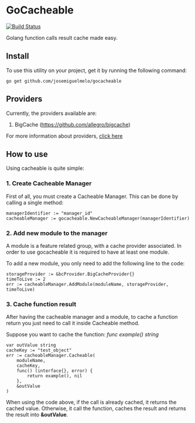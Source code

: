 # GoCacheable
[![Build Status](https://travis-ci.org/josemiguelmelo/gocacheable.svg?branch=master)](https://travis-ci.org/josemiguelmelo/gocacheable)

Golang function calls result cache made easy.

## Install

To use this utility on your project, get it by running the following command:

```
go get github.com/josemiguelmelo/gocacheable
```


## Providers

Currently, the providers available are:

1) BigCache (https://github.com/allegro/bigcache)

For more information about providers, [click here](docs/providers)

## How to use

Using cacheable is quite simple: 

### 1. Create Cacheable Manager

First of all, you must create a Cacheable Manager. This can be done by calling a single method:

```
managerIdentifier := "manager_id"
cacheableManager := gocacheable.NewCacheableManager(managerIdentifier)
```

### 2. Add new module to the manager

A module is a feature related group, with a cache provider associated. 
In order to use gocacheable it is required to have at least one module.

To add a new module, you only need to add the following line to the code:

```
storageProvider := &bcProvider.BigCacheProvider{}
timeToLive := 2
err := cacheableManager.AddModule(moduleName, storageProvider, timeToLive)
```

### 3. Cache function result

After having the cacheable manager and a module, to cache a function return you just need to call it inside Cacheable method.

Suppose you want to cache the function: *func example() string*

```
var outValue string
cacheKey := "test_object"
err := cacheableManager.Cacheable(
    moduleName, 
    cacheKey, 
    func() (interface{}, error) {
        return example(), nil
    },
    &outValue
)
```

When using the code above, if the call is already cached, it returns the cached value. Otherwise, it call the function, caches the result and returns the result into **&outValue**.
